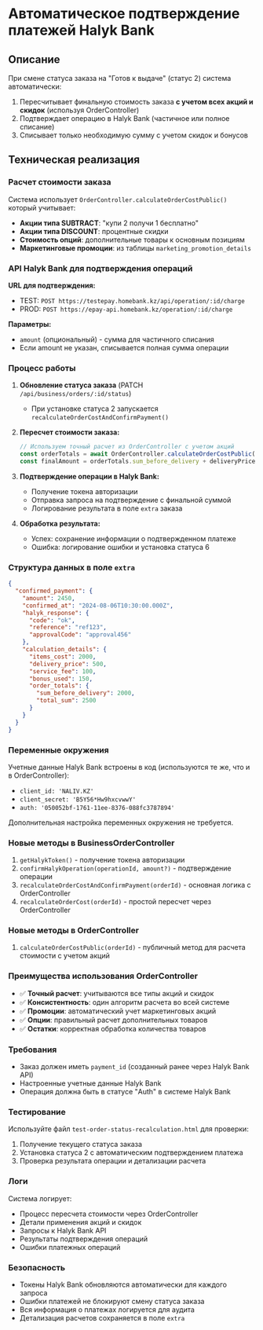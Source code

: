 # Автоматическое подтверждение платежей Halyk Bank

## Описание

При смене статуса заказа на "Готов к выдаче" (статус 2) система автоматически:
1. Пересчитывает финальную стоимость заказа **с учетом всех акций и скидок** (используя OrderController)
2. Подтверждает операцию в Halyk Bank (частичное или полное списание)
3. Списывает только необходимую сумму с учетом скидок и бонусов

## Техническая реализация

### Расчет стоимости заказа

Система использует `OrderController.calculateOrderCostPublic()` который учитывает:
- **Акции типа SUBTRACT**: "купи 2 получи 1 бесплатно"
- **Акции типа DISCOUNT**: процентные скидки
- **Стоимость опций**: дополнительные товары к основным позициям
- **Маркетинговые промоции**: из таблицы `marketing_promotion_details`

### API Halyk Bank для подтверждения операций

**URL для подтверждения:**
- TEST: `POST https://testepay.homebank.kz/api/operation/:id/charge`
- PROD: `POST https://epay-api.homebank.kz/operation/:id/charge`

**Параметры:**
- `amount` (опциональный) - сумма для частичного списания
- Если amount не указан, списывается полная сумма операции

### Процесс работы

1. **Обновление статуса заказа** (PATCH `/api/business/orders/:id/status`)
   - При установке статуса 2 запускается `recalculateOrderCostAndConfirmPayment()`

2. **Пересчет стоимости заказа:**
   ```typescript
   // Используем точный расчет из OrderController с учетом акций
   const orderTotals = await OrderController.calculateOrderCostPublic(orderId);
   const finalAmount = orderTotals.sum_before_delivery + deliveryPrice + serviceFee - bonusUsed;
   ```

3. **Подтверждение операции в Halyk Bank:**
   - Получение токена авторизации
   - Отправка запроса на подтверждение с финальной суммой
   - Логирование результата в поле `extra` заказа

4. **Обработка результата:**
   - Успех: сохранение информации о подтвержденном платеже
   - Ошибка: логирование ошибки и установка статуса 6

### Структура данных в поле `extra`

```json
{
  "confirmed_payment": {
    "amount": 2450,
    "confirmed_at": "2024-08-06T10:30:00.000Z",
    "halyk_response": {
      "code": "ok",
      "reference": "ref123",
      "approvalCode": "approval456"
    },
    "calculation_details": {
      "items_cost": 2000,
      "delivery_price": 500,
      "service_fee": 100,
      "bonus_used": 150,
      "order_totals": {
        "sum_before_delivery": 2000,
        "total_sum": 2500
      }
    }
  }
}
```

### Переменные окружения

Учетные данные Halyk Bank встроены в код (используются те же, что и в OrderController):
- `client_id: 'NALIV.KZ'`
- `client_secret: 'B5Y56*Hw9hxcvwwY'`
- `auth: '050052bf-1761-11ee-8376-088fc3787894'`

Дополнительная настройка переменных окружения не требуется.

### Новые методы в BusinessOrderController

1. `getHalykToken()` - получение токена авторизации
2. `confirmHalykOperation(operationId, amount?)` - подтверждение операции
3. `recalculateOrderCostAndConfirmPayment(orderId)` - основная логика с OrderController
4. `recalculateOrderCost(orderId)` - простой пересчет через OrderController

### Новые методы в OrderController

1. `calculateOrderCostPublic(orderId)` - публичный метод для расчета стоимости с учетом акций

### Преимущества использования OrderController

- ✅ **Точный расчет**: учитываются все типы акций и скидок
- ✅ **Консистентность**: один алгоритм расчета во всей системе
- ✅ **Промоции**: автоматический учет маркетинговых акций
- ✅ **Опции**: правильный расчет дополнительных товаров
- ✅ **Остатки**: корректная обработка количества товаров

### Требования

- Заказ должен иметь `payment_id` (созданный ранее через Halyk Bank API)
- Настроенные учетные данные Halyk Bank
- Операция должна быть в статусе "Auth" в системе Halyk Bank

### Тестирование

Используйте файл `test-order-status-recalculation.html` для проверки:
1. Получение текущего статуса заказа
2. Установка статуса 2 с автоматическим подтверждением платежа
3. Проверка результата операции и детализации расчета

### Логи

Система логирует:
- Процесс пересчета стоимости через OrderController
- Детали применения акций и скидок
- Запросы к Halyk Bank API
- Результаты подтверждения операций
- Ошибки платежных операций

### Безопасность

- Токены Halyk Bank обновляются автоматически для каждого запроса
- Ошибки платежей не блокируют смену статуса заказа
- Вся информация о платежах логируется для аудита
- Детализация расчетов сохраняется в поле `extra`
